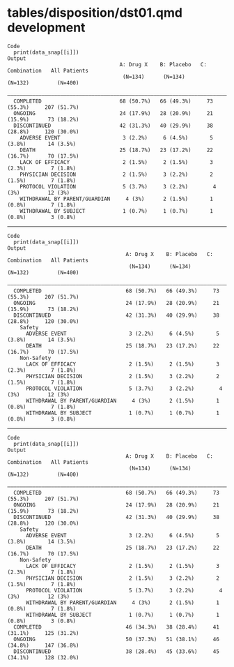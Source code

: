 # tables/disposition/dst01.qmd development

    Code
      print(data_snap[[i]])
    Output
                                        A: Drug X    B: Placebo   C: Combination   All Patients
                                         (N=134)      (N=134)        (N=132)         (N=400)   
      —————————————————————————————————————————————————————————————————————————————————————————
      COMPLETED                         68 (50.7%)   66 (49.3%)     73 (55.3%)     207 (51.7%) 
      ONGOING                           24 (17.9%)   28 (20.9%)     21 (15.9%)      73 (18.2%) 
      DISCONTINUED                      42 (31.3%)   40 (29.9%)     38 (28.8%)     120 (30.0%) 
        ADVERSE EVENT                    3 (2.2%)     6 (4.5%)       5 (3.8%)       14 (3.5%)  
        DEATH                           25 (18.7%)   23 (17.2%)     22 (16.7%)      70 (17.5%) 
        LACK OF EFFICACY                 2 (1.5%)     2 (1.5%)       3 (2.3%)        7 (1.8%)  
        PHYSICIAN DECISION               2 (1.5%)     3 (2.2%)       2 (1.5%)        7 (1.8%)  
        PROTOCOL VIOLATION               5 (3.7%)     3 (2.2%)        4 (3%)         12 (3%)   
        WITHDRAWAL BY PARENT/GUARDIAN     4 (3%)      2 (1.5%)       1 (0.8%)        7 (1.8%)  
        WITHDRAWAL BY SUBJECT            1 (0.7%)     1 (0.7%)       1 (0.8%)        3 (0.8%)  

---

    Code
      print(data_snap[[i]])
    Output
                                          A: Drug X    B: Placebo   C: Combination   All Patients
                                           (N=134)      (N=134)        (N=132)         (N=400)   
      ———————————————————————————————————————————————————————————————————————————————————————————
      COMPLETED                           68 (50.7%)   66 (49.3%)     73 (55.3%)     207 (51.7%) 
      ONGOING                             24 (17.9%)   28 (20.9%)     21 (15.9%)      73 (18.2%) 
      DISCONTINUED                        42 (31.3%)   40 (29.9%)     38 (28.8%)     120 (30.0%) 
        Safety                                                                                   
          ADVERSE EVENT                    3 (2.2%)     6 (4.5%)       5 (3.8%)       14 (3.5%)  
          DEATH                           25 (18.7%)   23 (17.2%)     22 (16.7%)      70 (17.5%) 
        Non-Safety                                                                               
          LACK OF EFFICACY                 2 (1.5%)     2 (1.5%)       3 (2.3%)        7 (1.8%)  
          PHYSICIAN DECISION               2 (1.5%)     3 (2.2%)       2 (1.5%)        7 (1.8%)  
          PROTOCOL VIOLATION               5 (3.7%)     3 (2.2%)        4 (3%)         12 (3%)   
          WITHDRAWAL BY PARENT/GUARDIAN     4 (3%)      2 (1.5%)       1 (0.8%)        7 (1.8%)  
          WITHDRAWAL BY SUBJECT            1 (0.7%)     1 (0.7%)       1 (0.8%)        3 (0.8%)  

---

    Code
      print(data_snap[[i]])
    Output
                                          A: Drug X    B: Placebo   C: Combination   All Patients
                                           (N=134)      (N=134)        (N=132)         (N=400)   
      ———————————————————————————————————————————————————————————————————————————————————————————
      COMPLETED                           68 (50.7%)   66 (49.3%)     73 (55.3%)     207 (51.7%) 
      ONGOING                             24 (17.9%)   28 (20.9%)     21 (15.9%)      73 (18.2%) 
      DISCONTINUED                        42 (31.3%)   40 (29.9%)     38 (28.8%)     120 (30.0%) 
        Safety                                                                                   
          ADVERSE EVENT                    3 (2.2%)     6 (4.5%)       5 (3.8%)       14 (3.5%)  
          DEATH                           25 (18.7%)   23 (17.2%)     22 (16.7%)      70 (17.5%) 
        Non-Safety                                                                               
          LACK OF EFFICACY                 2 (1.5%)     2 (1.5%)       3 (2.3%)        7 (1.8%)  
          PHYSICIAN DECISION               2 (1.5%)     3 (2.2%)       2 (1.5%)        7 (1.8%)  
          PROTOCOL VIOLATION               5 (3.7%)     3 (2.2%)        4 (3%)         12 (3%)   
          WITHDRAWAL BY PARENT/GUARDIAN     4 (3%)      2 (1.5%)       1 (0.8%)        7 (1.8%)  
          WITHDRAWAL BY SUBJECT            1 (0.7%)     1 (0.7%)       1 (0.8%)        3 (0.8%)  
      COMPLETED                           46 (34.3%)   38 (28.4%)     41 (31.1%)     125 (31.2%) 
      ONGOING                             50 (37.3%)   51 (38.1%)     46 (34.8%)     147 (36.8%) 
      DISCONTINUED                        38 (28.4%)   45 (33.6%)     45 (34.1%)     128 (32.0%) 

